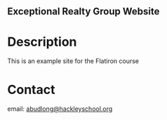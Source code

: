 Exceptional Realty Group Website
---

# Description

This is an example site for the Flatiron course

# Contact 

email: abudlong@hackleyschool.org